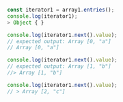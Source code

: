 

```js
const iterator1 = array1.entries();
console.log(iterator1);
> Object { }

console.log(iterator1.next().value);
// expected output: Array [0, "a"]
// Array [0, "a"]

console.log(iterator1.next().value);
// expected output: Array [1, "b"]
//> Array [1, "b"]

console.log(iterator1.next().value);
// > Array [2, "c"]
```
<!--stackedit_data:
eyJoaXN0b3J5IjpbLTQwMTUwNzAwXX0=
-->